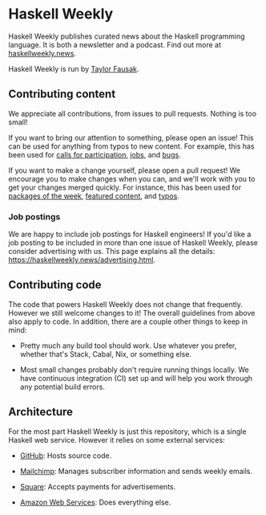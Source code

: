 # Haskell Weekly

Haskell Weekly publishes curated news about the Haskell programming
language. It is both a newsletter and a podcast. Find out more at
[haskellweekly.news](https://haskellweekly.news).

Haskell Weekly is run by [Taylor Fausak](https://taylor.fausak.me).

## Contributing content

We appreciate all contributions, from issues to pull requests. Nothing
is too small!

If you want to bring our attention to something, please open an
issue! This can be used for anything from typos to new content. For
example, this has been used for [calls for participation][], [jobs][],
and [bugs][].

[calls for participation]: https://github.com/haskellweekly/haskellweekly.github.io/issues/138
[jobs]: https://github.com/haskellweekly/haskellweekly.github.io/issues/136
[bugs]: https://github.com/haskellweekly/haskellweekly.github.io/issues/62

If you want to make a change yourself, please open a pull request! We
encourage you to make changes when you can, and we'll work with you to
get your changes merged quickly. For instance, this has been used for
[packages of the week][], [featured content][], and [typos][].

[packages of the week]: https://github.com/haskellweekly/haskellweekly.github.io/issues/159
[featured content]: https://github.com/haskellweekly/haskellweekly.github.io/issues/148
[typos]: https://github.com/haskellweekly/haskellweekly.github.io/issues/145

### Job postings

We are happy to include job postings for Haskell engineers! If you'd like
a job posting to be included in more than one issue of Haskell Weekly,
please consider advertising with us. This page explains all the details:
<https://haskellweekly.news/advertising.html>.

## Contributing code

The code that powers Haskell Weekly does not change that
frequently. However we still welcome changes to it! The overall guidelines
from above also apply to code. In addition, there are a couple other
things to keep in mind:

-   Pretty much any build tool should work. Use whatever you prefer,
    whether that's Stack, Cabal, Nix, or something else.

-   Most small changes probably don't require running things
    locally. We have continuous integration (CI) set up and will help
    you work through any potential build errors.

## Architecture

For the most part Haskell Weekly is just this repository, which is
a single Haskell web service. However it relies on some external services:

- [GitHub](https://github.com):
  Hosts source code.

- [Mailchimp](https://mailchimp.com):
  Manages subscriber information and sends weekly emails.

- [Square](https://squareup.com):
  Accepts payments for advertisements.

- [Amazon Web Services](https://aws.amazon.com):
  Does everything else.
